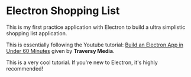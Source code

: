 # Electron Shopping List
This is my first practice application with Electron to build a ultra simplistic shopping list application.

This is essentially following the Youtube tutorial: [Build an Electron App in Under 60 Minutes](https://www.youtube.com/watch?v=kN1Czs0m1SU&t=2s) given by **Traversy Media**.

This is a very cool tutorial. If you're new to Electron, it's highly recommended!